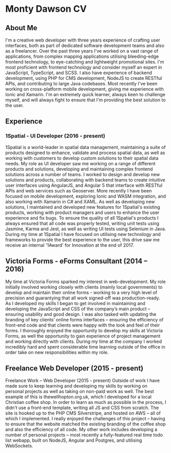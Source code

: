# Monty Dawson CV

## About Me
I'm a creative web developer with three years experience of crafting user interfaces, both as part of dedicated software development teams and also as a freelancer. 
Over the past three years I've worked on a vast range of applications, from complex mapping applications utilising bleeding-edge frontend technology, to eye-catching and lightweight promotional sites. I'm most proficient with frontend technology and consider myself an expert in JavaScript, TypeScript, and SCSS. I also have experience of backend development, using PHP for CMS development, NodeJS to create RESTful APIs, and contributing to large Java codebases. Most recently I've been working on cross-platform mobile development, giving me experience with Ionic and Xamarin.
I'm an extremely quick learner, always keen to challenge myself, and will always fight to ensure that I'm providing the best solution to the user. 

## Experience

### 1Spatial - UI Developer (2016 - present)
1Spatial is a world-leader in spatial data management, maintaining a suite of products designed to enhance, validate and process spatial data, as well as working with customers to develop custom solutions to their spatial data needs. 
My role as UI developer saw me working on a range of different products and solutions, developing and maintaining complex frontend solutions across a number of teams. I worked to design and develop new solutions and products, collaborating with backend teams to create intuitive user interfaces using AngularJS, and Angular 5 that interface with RESTful APIs and web services such as Geoserver. More recently I have been focused on mobile development, exploring Ionic and WASM integration, and also working with Xamarin in C# and XAML.
As well as developing new solutions, I maintained and developed new features for 1Spatial's existing products, working with product managers and users to enhance the user experience and fix bugs. To ensure the quality of all 1Spatial's products I always ensured that all code was properly tested, writing unit tests using Jasmine, Karma and Jest, as well as writing UI tests using Selenium in Java.
During my time at 1Spatial I have focused on utilising new technology and frameworks to provide the best experience to the user, this drive saw me receive an internal '1Award' for Innovation at the end of 2017.

## Victoria Forms - eForms Consultant (2014 – 2016) 
My time at Victoria Forms sparked my interest in web-development. My role initially involved working closely with clients (mainly local governments) to develop and maintain their online forms - working to a very high level of precision and guarantying that all work signed-off was production-ready. As I developed my skills I began to get involved in maintaining and developing the JavaScript and CSS of the company’s main product – ensuring usability and good design. I was also tasked with updating the branding of key clients’ online forms interfaces – ensuring the efficiency of front-end code and that clients were happy with the look and feel of their forms.  I thoroughly enjoyed the opportunity to develop my skills at Victoria Forms, as well the opportunity to gain experience of project management and working directly with clients. During my time at the company I worked incredibly hard and spent considerable time learning outside of the office in order take on new responsibilities within my role.

## Freelance Web Developer (2015 - present)
Freelance Work – Web Developer (2015 - present) Outside of work I have made sure to keep learning and developing my skills by working on personal projects as well as taking on non-paid work as well. The best example of this is thewellhopton.org.uk, which I developed for a local Christian coffee shop. In order to learn as much as possible in the process, I didn’t use a front-end template, writing all JS and CSS from scratch. The site is hooked up to the PHP CMS Silverstripe, and hosted on AWS – all of which I implemented. I really enjoyed the challenges of this project – having to ensure that the website matched the existing branding of the coffee shop and also the efficiency of all code. My other work includes developing a number of personal projects – most recently a fully-featured real time todo list webapp, built on NodeJS, Angular and Postgres, and utilising WebSockets. 